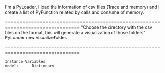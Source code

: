 I'm a PyLoader, I load the information of csv files (Trace and memory) and I create a list of PyFunction related by calls and consume of memory.

================================================================================
"Choose the directory with the csv files on the format, this will generate a visualization of those folders"
PyLoader new visualizeFolder.

================================================================================


    Instance Variables
	model:		Dictionary
